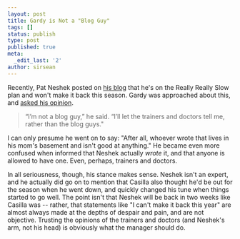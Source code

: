 ```yaml
---
layout: post
title: Gardy is Not a "Blog Guy"
tags: []
status: publish
type: post
published: true
meta:
  _edit_last: '2'
author: sirsean
---
```

Recently, Pat Neshek posted on <a href="http://www.eteamz.com/patneshek/index.cfm">his blog</a> that he's on the Really Really Slow plan and won't make it back this season. Gardy was approached about this, and <a href="http://blogs2.startribune.com/blogs/christensen/2008/08/22/twins-announce-arizona-fall-league-assignments/">asked his opinion</a>.
<blockquote>“I’m not a blog guy,” he said. “I’ll let the trainers and doctors tell me, rather than the blog guys."</blockquote>
I can only presume he went on to say: "After all, whoever wrote that lives in his mom's basement and isn't good at anything." He became even more confused when informed that Neshek actually <em>wrote</em> it, and that anyone is allowed to have one. Even, perhaps, trainers and doctors.

In all seriousness, though, his stance makes sense. Neshek isn't an expert, and he actually did go on to mention that Casilla also thought he'd be out for the season when he went down, and quickly changed his tune when things started to go well. The point isn't that Neshek will be back in two weeks like Casilla was -- rather, that statements like "I can't make it back this year" are almost always made at the depths of despair and pain, and are not objective. Trusting the opinions of the trainers and doctors (and Neshek's arm, not his head) is obviously what the manager should do.
